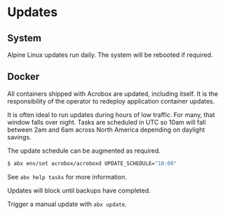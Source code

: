 # Updates

## System

Alpine Linux updates run daily. The system will be rebooted if required.

## Docker

All containers shipped with Acrobox are updated, including itself. It is the
responsibility of the operator to redeploy application container updates.

It is often ideal to run updates during hours of low traffic. For many, that
window falls over night. Tasks are scheduled in UTC so 10am will fall between
2am and 6am across North America depending on daylight savings.

The update schedule can be augmented as required.

```sh
$ abx env/set acrobox/acroboxd UPDATE_SCHEDULE="10:00"
```

See `abx help tasks` for more information.

Updates will block until backups have completed.

Trigger a manual update with `abx update`.
